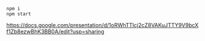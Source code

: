 ```
npm i
npm start
```

https://docs.google.com/presentation/d/1oRWhTTlcj2cZ8VAKuJTTY9V9bcXf1Zb8ezwBhK3BB0A/edit?usp=sharing
